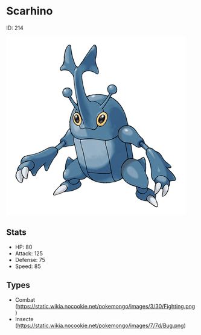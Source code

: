 # Scarhino


ID: 214

![](https://raw.githubusercontent.com/PokeAPI/sprites/master/sprites/pokemon/other/official-artwork/214.png "Scarhino")

## Stats


 - HP: 80
 - Attack: 125
 - Defense: 75
 - Speed: 85

## Types


 - Combat (https://static.wikia.nocookie.net/pokemongo/images/3/30/Fighting.png)
 - Insecte (https://static.wikia.nocookie.net/pokemongo/images/7/7d/Bug.png)
